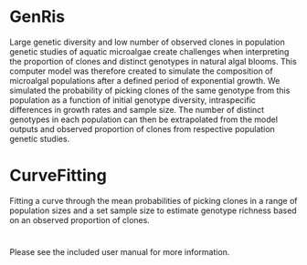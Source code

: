 # GenRis
Large genetic diversity and low number of observed clones in population genetic studies of aquatic microalgae create challenges when interpreting the proportion of clones and distinct genotypes in natural algal blooms. This computer model was therefore created to simulate the composition of microalgal populations after a defined period of exponential growth. We simulated the probability of picking clones of the same genotype from this population as a function of initial genotype diversity, intraspecific differences in growth rates and sample size. The number of distinct genotypes in each population can then be extrapolated from the model outputs and observed proportion of clones from respective population genetic studies.



# CurveFitting
Fitting a curve through the mean probabilities of picking clones in a range of population sizes and a set sample size to estimate genotype richness based on an observed proportion of clones.

#

Please see the included user manual for more information.
